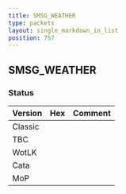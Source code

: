 ```yaml
---
title: SMSG_WEATHER
type: packets
layout: single_markdown_in_list
position: 757
---
```


## SMSG_WEATHER

### Status

Version | Hex | Comment
---------- | ---------- | ---------- 
Classic |  |  
TBC |  |  
WotLK |  |  
Cata |  |  
MoP |  |  
